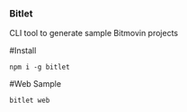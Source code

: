 ### Bitlet

CLI tool to generate sample Bitmovin projects

#Install

`npm i -g bitlet`

#Web Sample

`bitlet web`
